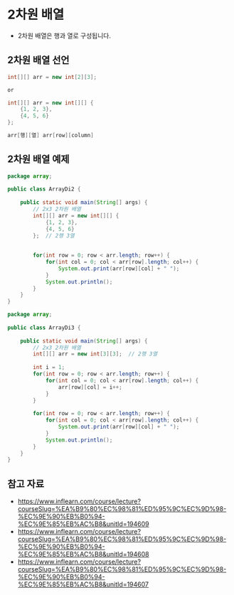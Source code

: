 # 2차원 배열
- 2차원 배열은 행과 열로 구성됩니다.
## 2차원 배열 선언
```java
int[][] arr = new int[2][3];

or

int[][] arr = new int[][] {
    {1, 2, 3},
    {4, 5, 6}
};

arr[행][열] arr[row][column]
```
## 2차원 배열 예제
```java
package array;  
  
public class ArrayDi2 {  
  
    public static void main(String[] args) {  
        // 2x3 2차원 배열  
        int[][] arr = new int[][] {
		    {1, 2, 3},
		    {4, 5, 6}
		};  // 2행 3열  
    
  
        for(int row = 0; row < arr.length; row++) {  
            for(int col = 0; col < arr[row].length; col++) {  
                System.out.print(arr[row][col] + " ");  
            }  
            System.out.println();  
        }  
    }  
}
```

```java
package array;  
  
public class ArrayDi3 {  
  
    public static void main(String[] args) {  
        // 2x3 2차원 배열  
        int[][] arr = new int[3][3];  // 2행 3열  
  
        int i = 1;  
        for(int row = 0; row < arr.length; row++) {  
            for(int col = 0; col < arr[row].length; col++) {  
                arr[row][col] = i++;  
            }  
        }  
  
        for(int row = 0; row < arr.length; row++) {  
            for(int col = 0; col < arr[row].length; col++) {  
                System.out.print(arr[row][col] + " ");  
            }  
            System.out.println();  
        }  
    }  
}
```
## 참고 자료
- https://www.inflearn.com/course/lecture?courseSlug=%EA%B9%80%EC%98%81%ED%95%9C%EC%9D%98-%EC%9E%90%EB%B0%94-%EC%9E%85%EB%AC%B8&unitId=194609
- https://www.inflearn.com/course/lecture?courseSlug=%EA%B9%80%EC%98%81%ED%95%9C%EC%9D%98-%EC%9E%90%EB%B0%94-%EC%9E%85%EB%AC%B8&unitId=194608
- https://www.inflearn.com/course/lecture?courseSlug=%EA%B9%80%EC%98%81%ED%95%9C%EC%9D%98-%EC%9E%90%EB%B0%94-%EC%9E%85%EB%AC%B8&unitId=194607
